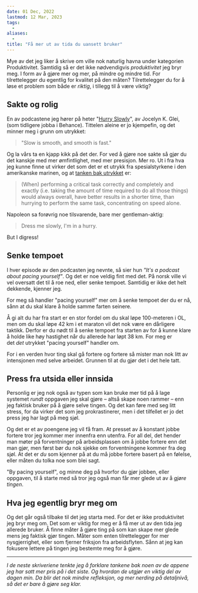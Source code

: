 ```yaml
---
date: 01 Dec, 2022
lastmod: 12 Mar, 2023
tags:
  - 
aliases:
  - 
title: "Få mer ut av tida du uansett bruker"
---
```

Mye av det jeg liker å skrive om ville nok naturlig havna under kategorien Produktivitet. Samtidig så er det ikke nødvendigvis _produktivitet_ jeg bryr meg. I form av å gjøre mer og mer, på mindre og mindre tid. For tilrettelegger du egentlig for kvalitet på den måten? Tilrettelegger du for å løse et problem som både er _riktig_, i tillegg til å være viktig?

## Sakte og rolig

En av podcastene jeg hører på heter "[Hurry Slowly](https://hurryslowly.co/?ref=simen-skriver)", av Jocelyn K. Glei, (som tidligere jobba i Behance). Tittelen aleine er jo kjempefin, og det minner meg i grunn om utrykket:

> "Slow is smooth, and smooth is fast."

Og la vårs ta en kjapp kikk på det der. For ved å gjøre noe sakte så gjør du det kanskje med mer ømfintlighet, med mer presisjon. Mer ro. Ut i fra hva jeg kunne finne ut virker det som det er et utrykk fra spesialstyrkene i den amerikanske marinen, og at [tanken bak utrykket](https://qr.ae/pr7KSf?ref=simen-skriver) er:

> (When) performing a critical task correctly and completely and exactly (i.e. taking the amount of time required to do all those things) would always overall, have better results in a shorter time, than hurrying to perform the same task, concentrating on speed alone.

Napoleon sa forøvrig noe tilsvarende, bare mer gentleman-aktig:

> Dress me slowly, I'm in a hurry.

But I digress!

## Senke tempoet

I hver episode av den podcasten jeg nevnte, så sier hun _"It's a podcast about pacing yourself"_. Og det er noe veldig fint med det. På norsk ville vi vel oversatt det til å roe ned, eller senke tempoet. Samtidig er ikke det helt dekkende, kjenner jeg.

For meg så handler "pacing yourself" mer om å senke tempoet der du er nå, sånn at du skal klare å holde samme farten seinere.

Å gi alt du har fra start er en stor fordel om du skal løpe 100-meteren i OL, men om du skal løpe 42 km i et maraton vil det nok være en dårligere taktikk. Derfor er du nødt til å senke tempoet fra starten av for å kunne klare å holde like høy hastighet når du allerede har løpt 38 km. For meg er det _det_ utrykket "pacing yourself" handler om.

For i en verden hvor ting skal gå fortere og fortere så mister man nok litt av intensjonen med selve arbeidet. Grunnen til at du gjør det i det hele tatt.

## Press fra utsida eller innsida

Personlig er jeg nok også av typen som kan bruke mer tid på å lage systemet _rundt_ oppgaven jeg skal gjøre – altså skape noen rammer – enn jeg faktisk bruker på å gjøre selve tingen. Og det kan føre med seg litt stress, for da virker det som jeg prokrastinerer, men i det tilfellet er jo det press jeg har lagt på meg sjøl.

Og det er et av poengene jeg vil få fram. At presset av å konstant jobbe fortere tror jeg kommer mer innenfra enn utenfra. For all del, det hender man møter på forventninger på arbeidsplassen om å jobbe fortere enn det man gjør, men først bør du nok sjekke om forventningene kommer fra deg sjøl. At det er _du_ som kjenner på at du må jobbe fortere basert på en følelse, eller måten du tolka noe som blei sagt.

"By pacing yourself", og minne deg på hvorfor du gjør jobben, eller oppgaven, til å starte med så tror jeg også man får mer glede ut av å _gjøre tingen_.

## Hva jeg egentlig bryr meg om

Og det går også tilbake til det jeg starta med. For det er ikke produktivitet jeg bryr meg om. Det som er viktig for meg er å få mer ut av den tida jeg allerede bruker. Å finne måter å gjøre ting på som kan skape mer glede mens jeg faktisk gjør tingen. Måter som enten tilrettelegger for mer nysgjerrighet, eller som fjerner friksjon fra arbeidsflyten. Sånn at jeg kan fokusere lettere på tingen jeg bestemte meg for å gjøre.

---

_I de neste skriveriene tenkte jeg å forklare tankene bak noen av de appene jeg har satt mer pris på i det siste. Og hvordan de utgjør en viktig del av dagen min. Da blir det nok mindre refleksjon, og mer nerding på detaljnivå, så det er bare å gjøre seg klar._